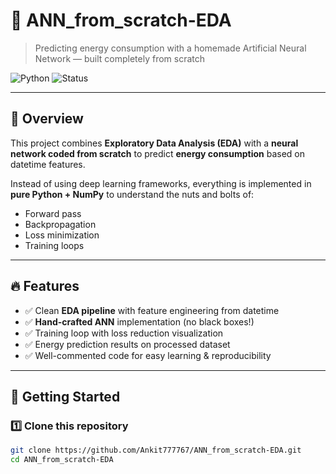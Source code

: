 # 🧠 ANN_from_scratch-EDA
> Predicting energy consumption with a homemade Artificial Neural Network — built completely from scratch

![Python](https://img.shields.io/badge/Python-3.9+-blue.svg)
![Status](https://img.shields.io/badge/Project-Learning-green)


---

## 🌟 Overview
This project combines **Exploratory Data Analysis (EDA)** with a **neural network coded from scratch** to predict **energy consumption** based on datetime features.  

Instead of using deep learning frameworks, everything is implemented in **pure Python + NumPy** to understand the nuts and bolts of:
- Forward pass  
- Backpropagation  
- Loss minimization  
- Training loops  

---

## 🔥 Features
- ✅ Clean **EDA pipeline** with feature engineering from datetime  
- ✅ **Hand-crafted ANN** implementation (no black boxes!)  
- ✅ Training loop with loss reduction visualization  
- ✅ Energy prediction results on processed dataset  
- ✅ Well-commented code for easy learning & reproducibility  

---

## 🚀 Getting Started

### 1️⃣ Clone this repository
```bash
git clone https://github.com/Ankit777767/ANN_from_scratch-EDA.git
cd ANN_from_scratch-EDA
